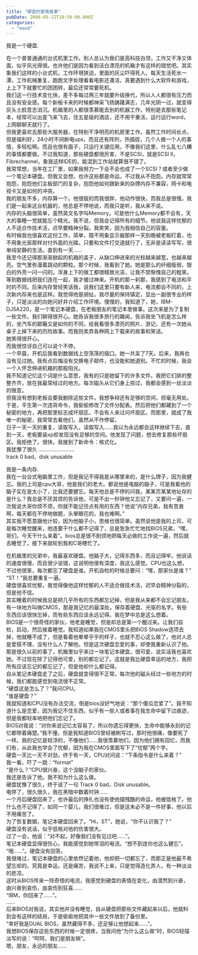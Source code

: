 ```yaml
---
title: "硬盘的爱情故事"
pubDate: 2006-05-12T10:50:00.000Z
categories: 
  - "mood"
---
```


我是一个硬盘.

在一个普普通通的台式机里工作。别人总认为我们是高科技白领，工作又干净又体面，似乎风光得很。也许他们是因为看到洁白漂亮的机箱才有这样的错觉吧。其实象我们这样的小台式机，工作环境狭迫，里面的灰尘吓得死人。每天生活死水一潭，工作机械重复。跑跑文字处理看看电影还凑活，真要遇到什么大软件和游戏，上上下下就要忙的团团转，最后还常常要死机。  
我们这一行技术变化快，差不多每过两三年就要升级换代，所以人人都很有压力而且没有安全感。每个新板卡来的时候都神采飞扬踌躇满志，几年光阴一过，就变得灰头土脸意志消沉。机箱里的人都很羡慕能去别的机器工作。特别是去那些笔记本，经常可以出差飞来飞去，住五星级的酒店，还不用干重活，运行运行word，上网聊聊天就行了。  
但我更喜欢去那些大服务器，在特别干净明亮的机房里工作。虽然工作时间长点，但是福利好，24小时不间断电ups，而且还有阵列，热插拔，几个人做一个人的事情，多轻松啊。而且也很有面子，只运行关键应用，不像我们这里，什么乱七八糟的事情都要做。不过我知道，那些硬盘都很厉害，不是SCSI，就是SCSI II，Fibrechannel，象我这样IDE的，能混到工作站就算很不错了。  
我常常想，当年在工厂里，如果我努力一下会不会也成了一个SCSI？或者至少做一个笔记本硬盘。但我又会想，也许这些都是命运，不过我从不抱怨。内存就常常抱怨，抱怨他们主板部门的复杂，抱怨他如何跟新来的杂牌内存不兼容，网卡和电视卡又是如何的冲突。  
我的朋友不多，内存算一个。他很瘦的而我很胖，他动作很快，而我总是很慢。我们是一起来这台机器的，他总是不停地说，而我只是听，我从来不说。  
内存的头脑很简单，虽然英文名字叫Memory，可是他什么Memory都不会有，天大的事睡一觉就能忘个精光。我不说，但我会记得所有的细节。他说我这样忧郁的人不适合作技术活，迟早要精神分裂。我笑笑，因为我相信自己的容量。  
有时候我也很喜欢这份工作，简单，既不用象显示器那样一天到晚被老板盯着，也不用象光驱那样对付外面的光碟。只要和文件打交道就行了，无非是读读写写，很单纯安静的生活。直到有一天……  
我至今还记得那渐渐掀起的机箱的盖子，从缺口伸进来的光柱越来越宽，也越来越亮。空气里弥漫着跳动的颗粒。那个时候，我看到了她。她是那么的纤细瘦弱，银白的外壳一闪一闪的。浑身上下的做工都很精致光洁，让我不禁惭愧自己的粗笨。等到数据线把我们连在一起，我才缓过神来。开机的那一刹那，我感到了电流和平时的不同。后来内存曾经笑话我，说我们这里只要有新人来，电流都会不同的，上次新内存来也是这样。我觉得他是胡扯。我尽量的保持镇定，显出一副很专业的样子，只是淡淡的向她问好并介绍工作环境。慢慢的，我知道了，她，IBM-DJSA220，是一个笔记本硬盘，在老板朋友的笔记本里做事。这次来是为了复制一些文件。我们聊得很开心。她告诉我很多旅行的趣闻，告诉我坐飞机是怎么样的，坐汽车的颠簸又是如何的不同，给我看很多漂亮的照片、游记，还有一次她从桌子上掉下来的历险故事。而我则卖弄各种网上下载来的故事和笑话。  
她笑得很开心。  
而我很惊讶自己可以说个不停。  
一个早晨，开机后我看到数据线上空荡荡的插口。她一共呆了7天。后来，我再也没有见过她。我有点后悔没有交换电子邮件，也没能和她道别。不忙的时候，我会一个人怀念伸进机箱的那股阳光。  
我不知道记忆这个词是什么意思，我有的只是她留下的许多文件。我把它们排的整整齐齐，放在我最常经过的地方。每次磁头从它们身上掠过，我都会感到一丝淡淡的惬意。  
但我没有想到老板会要我删除这些文件。我想争辩还有足够的空间，但毫无用处。于是，平生第一次违背命令，我偷偷修改了文件分配表。然后把他们都藏到了一个秘密的地方，再把那里标志成坏扇区。不会有人来过问坏扇区。而那里，就成了我唯一的秘密，我常常去看他们，虽然从不作停留。  
日子一天一天的重复，读取写入，读取写入……我以为永远都会这样继续下去，直到一天，老板要装xp却发现没有足够的空间。他发现了问题，想去修复那些坏扇区。我拒绝了。很快，我接到了新命令：格式化。  
我犹豫了很久 ……………………  
track 0 bad，disk unusable

我是一条内存.  
我在一台台式电脑里工作，但是我记不得我是从哪里来的，是什么牌子，因为我健忘。我的上司是cpu大哥，他是我们的老大。都说他是电脑的脑子，可是我看他的脑子实在是太小了，比我还要健忘。每天他总是不停的问我，某某页某某地址存的是什么？我总是不厌其烦的告诉他，可是不出一秒钟他又忘记了，又要问一遍，一次我说大哥你烦不烦，你就不能记住点有用的东西？他说“内存兄弟，我有苦衷啊，每天都在不停地做题，头晕眼花的，我也难啊。”  
其实我不愿意跟他计较，因为他脑子小，思维也很简单。虽然说他是我的上司，可是每次睡觉醒来，他连要干什么都不记得了，总是急急忙忙地找BIOS兄弟，“嘿，哥们，今天干什么来着”。bios总是很不耐烦地把每天必做的工作说一遍，然后就去睡觉了。接下来就轮到我和C哥瞎忙了。

在机箱里的兄弟中，我最喜欢硬盘。他脑子大，记得东西多，而且记得牢。他说话的速度很慢，而且很少说错，这说明他很有深度，我这么感觉。CPU也这么想，不过他很笨，每次都忘了硬盘是谁。开机自检的时候总要问：“嘿，那家伙是谁？”  
“ST！”我总要重复一遍。  
硬盘很喜欢忧郁，我觉得像他这样忧郁的人不适合做技术活，迟早会精神分裂的，但是他不信。  
其实睡着的时候我总是把几乎所有的东西都忘记掉，但是我从来都不会忘记朋友。有一块地方叫做CMOS，那是我记忆的最深处，保存着硬盘、光驱的名字。有些东西应该很快忘掉，而有些东西应该永远记得。我在梦中总是这么想着。  
BIOS是一个很奇怪的家伙，他老是睡觉，但是却总是第一个醒过来。让我们自检，启动，然后接着睡觉。我知道如果我在CMOS里头把BIOS Shadow选项去掉，他就睡不成了，但是看着他晕晕乎乎的样子，也就不忍心这么做了。他对人总是爱搭不理，没有什么人了解他。但是这次硬盘恋爱的事，却使我重新认识了他。  
那是很久以前的事了，机箱里似乎来过一块笔记本硬盘，很可爱，说实话我也喜欢她。不过现在除了记得他可爱，别的都忘记了。这就是我比硬盘幸运的地方，我把所有应该忘记的都忘记了，但是他却什么都记得。  
自从笔记本硬盘走了之后，硬盘就变得很不正常。每次他的磁头经过一些地方的时候，我们都能感觉到电流很不正常。  
“硬盘这是怎么了？”我问CPU。  
“谁是硬盘？”  
我就知道和CPU没有办法交流，倒是bios没好气地说：“那个傻瓜恋爱了”。我不知道什么是恋爱，因为我记不住东西，似乎有一些人或者事在我生命中留下过痕迹，但是我都轻率地把他们忘记了。  
BIOS对我说：“对你来说记忆太容易了，所以你遗忘得更快，生命中能够永刻的记忆都带着痛楚。”我不懂，但是我知道BIOS曾经被刷写过，那时他很痛，像要死了一样。我的记忆是轻浮的，不像他们……我很羡慕他们，因为他们拥有回忆，而我们有，从此我也学会了忧郁，因为我在CMOS里面写下了“忧郁”两个字。  
硬盘一天比一天不对劲，终于有一天，CPU对问说：“下条指令是什么来着？”  
我一看，吓了一跳：“format”  
“是什么？”CPU很兴奋，这个没脑子的家伙。  
我还是告诉了他。我不知为什么这么做。  
硬盘犹豫了很久，终于说了一句 Track 0 bad，Disk unusable。  
电停了，很久很久，我在黑暗中数着时钟……  
一个月后硬盘回来了，也许最后的挣扎也没有使他摆残酷的命运，他被低格了。他什么也不记得了，如同一个婴儿，我们很难过，但是这未必不是一件好事，他以后不用痛苦了。  
为了恢复数据，笔记本硬盘回来了。“Hi，ST”，她说，“你不认识我了？”  
硬盘没有说话，似乎低格对他的伤害很大。  
过了一会，他说：“对不起，好像我们没有见过吧……”。  
笔记本硬盘显得很伤心，我能感觉到她带泪的电流。“想不到连你也这么健忘”。  
“哦……”。硬盘没有回答。  
我很难过，笔记本硬盘的心里依然记着他，他却把一切都忘了，而那正是他最不希望忘却的。究竟是幸运，还是痛苦，我说不上来，只是觉得造化弄人，有一种淡淡的悲凉。  
这时从BIOS传来一阵奇怪的电流，我感觉到硬盘的表情在变化，由漠然到兴奋，由兴奋到哀伤，由哀伤到狂喜……  
“IBM，你回来了……”。  
……  
后来BIOS对我说，其实他并没有睡觉，自从硬盘把那些文件藏起来以后，他就料到会有这样的结局，于是偷偷地把其中一些文件放到了备份里。  
“幸好我是DUAL BIOS，虽然藏得不多，还足够让他想起来……”。  
我想BIOS保存这些东西的时候一定很疼，当我问他“为什么这么做”时，BIOS轻描淡写的说：“呵呵，我们是朋友嘛”。  
嗯，朋友，永远的朋友……
